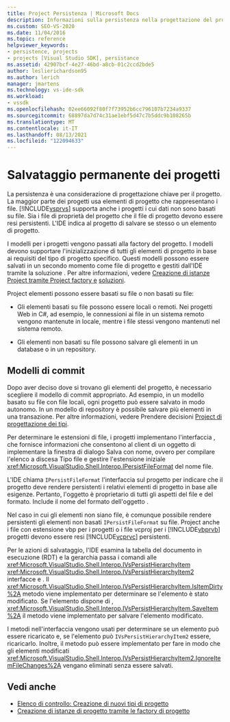 ```yaml
---
title: Project Persistenza | Microsoft Docs
description: Informazioni sulla persistenza nella progettazione del progetto, incluso l'uso di IPersistFileFormat per rendere persistenti gli oggetti di progetto sia file che non basati su file.
ms.custom: SEO-VS-2020
ms.date: 11/04/2016
ms.topic: reference
helpviewer_keywords:
- persistence, projects
- projects [Visual Studio SDK], persistance
ms.assetid: 42907bcf-4e27-46bd-a8cb-01c2ccd2bde5
author: leslierichardson95
ms.author: lerich
manager: jmartens
ms.technology: vs-ide-sdk
ms.workload:
- vssdk
ms.openlocfilehash: 02ee66092f80f7f73952b6cc796107b7234a9337
ms.sourcegitcommit: 68897da7d74c31ae1ebf5d47c7b5ddc9b108265b
ms.translationtype: MT
ms.contentlocale: it-IT
ms.lasthandoff: 08/13/2021
ms.locfileid: "122094633"
---
```

# <a name="project-persistence"></a>Salvataggio permanente dei progetti
La persistenza è una considerazione di progettazione chiave per il progetto. La maggior parte dei progetti usa elementi di progetto che rappresentano i file. [!INCLUDE[vsprvs](../../code-quality/includes/vsprvs_md.md)] supporta anche i progetti i cui dati non sono basati su file. Sia i file di proprietà del progetto che il file di progetto devono essere resi persistenti. L'IDE indica al progetto di salvare se stesso o un elemento di progetto.

 I modelli per i progetti vengono passati alla factory del progetto. I modelli devono supportare l'inizializzazione di tutti gli elementi di progetto in base ai requisiti del tipo di progetto specifico. Questi modelli possono essere salvati in un secondo momento come file di progetto e gestiti dall'IDE tramite la soluzione . Per altre informazioni, vedere [Creazione di istanze Project tramite Project factory e](../../extensibility/internals/creating-project-instances-by-using-project-factories.md) [soluzioni](../../extensibility/internals/solutions-overview.md).

 Project elementi possono essere basati su file o non basati su file:

- Gli elementi basati su file possono essere locali o remoti. Nei progetti Web in C#, ad esempio, le connessioni ai file in un sistema remoto vengono mantenute in locale, mentre i file stessi vengono mantenuti nel sistema remoto.

- Gli elementi non basati su file possono salvare gli elementi in un database o in un repository.

## <a name="commit-models"></a>Modelli di commit
 Dopo aver deciso dove si trovano gli elementi del progetto, è necessario scegliere il modello di commit appropriato. Ad esempio, in un modello basato su file con file locali, ogni progetto può essere salvato in modo autonomo. In un modello di repository è possibile salvare più elementi in una transazione. Per altre informazioni, vedere Prendere decisioni [Project di progettazione dei tipi](../../extensibility/internals/project-type-design-decisions.md).

 Per determinare le estensioni di file, i progetti implementano l'interfaccia , che fornisce informazioni che consentono al client di un oggetto di implementare la finestra di dialogo Salva con nome, ovvero per compilare l'elenco a discesa Tipo file e gestire l'estensione iniziale <xref:Microsoft.VisualStudio.Shell.Interop.IPersistFileFormat> del nome file.  

 L'IDE chiama `IPersistFileFormat` l'interfaccia sul progetto per indicare che il progetto deve rendere persistenti i relativi elementi di progetto in base alle esigenze. Pertanto, l'oggetto è proprietario di tutti gli aspetti del file e del formato. Include il nome del formato dell'oggetto .

 Nel caso in cui gli elementi non siano file, è comunque possibile rendere persistenti gli elementi non basati `IPersistFileFormat` su file. Project anche i file con estensione vbp per i progetti o i file vcproj per i [!INCLUDE[vbprvb](../../code-quality/includes/vbprvb_md.md)] progetti devono essere resi [!INCLUDE[vcprvc](../../code-quality/includes/vcprvc_md.md)] persistenti.

 Per le azioni di salvataggio, l'IDE esamina la tabella del documento in esecuzione (RDT) e la gerarchia passa i comandi alle <xref:Microsoft.VisualStudio.Shell.Interop.IVsPersistHierarchyItem> <xref:Microsoft.VisualStudio.Shell.Interop.IVsPersistHierarchyItem2> interfacce e . Il <xref:Microsoft.VisualStudio.Shell.Interop.IVsPersistHierarchyItem.IsItemDirty%2A> metodo viene implementato per determinare se l'elemento è stato modificato. Se l'elemento dispone di , <xref:Microsoft.VisualStudio.Shell.Interop.IVsPersistHierarchyItem.SaveItem%2A> il metodo viene implementato per salvare l'elemento modificato.

 I metodi nell'interfaccia vengono usati per determinare se un elemento può essere ricaricato e, se l'elemento può `IVsPersistHierarchyItem2` essere, ricaricarlo. Inoltre, il metodo può essere implementato per fare in modo che gli elementi modificati <xref:Microsoft.VisualStudio.Shell.Interop.IVsPersistHierarchyItem2.IgnoreItemFileChanges%2A> vengano eliminati senza essere salvati.

## <a name="see-also"></a>Vedi anche
- [Elenco di controllo: Creazione di nuovi tipi di progetto](../../extensibility/internals/checklist-creating-new-project-types.md)
- [Creazione di istanze di progetto tramite le factory di progetto](../../extensibility/internals/creating-project-instances-by-using-project-factories.md)
